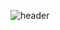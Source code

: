 ![header](https://capsule-render.vercel.app/api?type=wave&height=300&section=header&text=eunjin&fontSize=90&fontAlign=70&fontAlignY=40&color=0:e2af76,100:c980a9&fontColor=ffffff)




<!--
**leeenzang/leeenzang** is a ✨ _special_ ✨ repository because its `README.md` (this file) appears on your GitHub profile.

Here are some ideas to get you started:

- 🔭 I’m currently working on ...
- 🌱 I’m currently learning ...
- 👯 I’m looking to collaborate on ...
- 🤔 I’m looking for help with ...
- 💬 Ask me about ...
- 📫 How to reach me: ...
- 😄 Pronouns: ...
- ⚡ Fun fact: ...
-->

